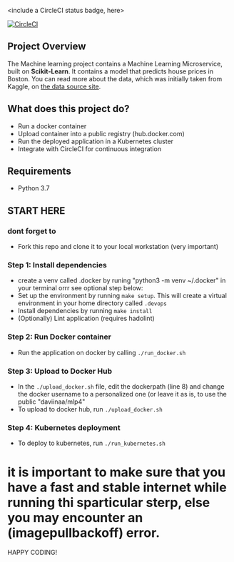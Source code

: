 <include a CircleCI status badge, here>

[![CircleCI](https://dl.circleci.com/status-badge/img/gh/daviinaa/MachineLearningP4/tree/master.svg?style=svg&circle-token=57cb87baa8ebe71cb843b3b94d4142a9b02b16a9)](https://dl.circleci.com/status-badge/redirect/gh/daviinaa/MachineLearningP4/tree/master)

## Project Overview

The Machine learning project contains a Machine Learning Microservice, built on **Scikit-Learn**. It contains a model that predicts house prices in Boston. You can read more about the data, which was initially taken from Kaggle, on [the data source site](https://www.kaggle.com/c/boston-housing). 

## What does this project do?

- Run a docker container
- Upload container into a public registry (hub.docker.com)
- Run the deployed application in a Kubernetes cluster
- Integrate with CircleCI for continuous integration

## Requirements
 - Python 3.7

## START HERE

### dont forget to
- Fork this repo and clone it to your local workstation (very important)

### Step 1: Install dependencies
- create a venv called .docker by runing "python3 -m venv ~/.docker" in your terminal orrr see optional step below:
- Set up the environment by running `make setup`. This will create a virtual environment in your home directory called `.devops`
- Install dependencies by running `make install`
- (Optionally) Lint application (requires hadolint)

### Step 2: Run Docker container
- Run the application on docker by calling `./run_docker.sh`

### Step 3: Upload to Docker Hub
- In the `./upload_docker.sh` file, edit the dockerpath (line 8) and change the docker username to a personalized one (or leave it as is, to use the public "daviinaa/mlp4"
- To upload to docker hub, run `./upload_docker.sh`

### Step 4: Kubernetes deployment
- To deploy to kubernetes, run `./run_kubernetes.sh`
# it is important to make sure that you have a fast and stable internet while running thi sparticular sterp, else you may encounter an (imagepullbackoff) error.
HAPPY CODING!